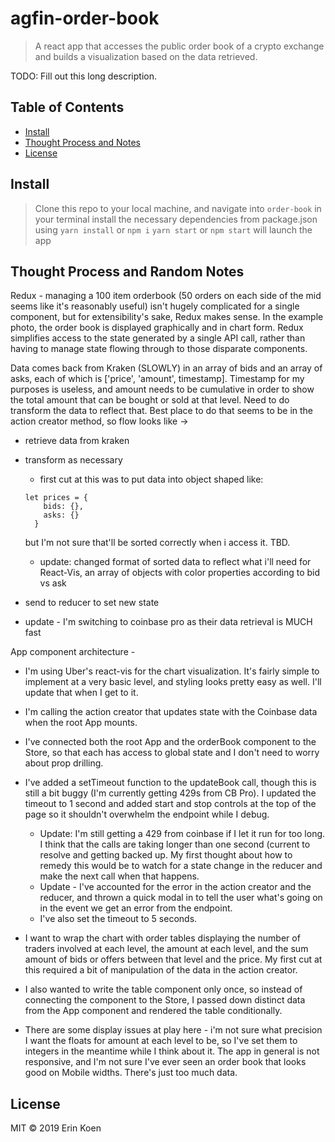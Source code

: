 # agfin-order-book


> A react app that accesses the public order book of a crypto exchange and builds a visualization based on the data retrieved.

TODO: Fill out this long description.

## Table of Contents

- [Install](#install)
- [Thought Process and Notes](#thought_process)
- [License](#license)

## Install

> Clone this repo to your local machine, and navigate into `order-book` in your terminal
> install the necessary dependencies from package.json using `yarn install` or `npm i`
> `yarn start` or `npm start` will launch the app



## Thought Process and Random Notes

Redux - managing a 100 item orderbook (50 orders on each side of the mid seems like it's reasonably useful) isn't hugely complicated for a single component, but for extensibility's sake, Redux makes sense. In the example photo, the order book is displayed graphically and in chart form. Redux simplifies access to the state generated by a single API call, rather than having to manage state flowing through to those disparate components. 

Data comes back from Kraken (SLOWLY) in an array of bids and an array of asks, each of which is ['price', 'amount', timestamp]. Timestamp for my purposes is useless, and amount needs to be cumulative in order to show the total amount that can be bought or sold at that level. Need to do transform the data to reflect that. Best place to do that seems to be in the action creator method, so flow looks like ->
- retrieve data from kraken
- transform as necessary
    - first cut at this was to put data into object shaped like:
    ```
    let prices = {
        bids: {}, 
        asks: {}
      }
    ```
    but I'm not sure that'll be sorted correctly when i access it. TBD.
    - update: changed format of sorted data to reflect what i'll need for React-Vis, an array of objects with color properties according to bid vs ask

- send to reducer to set new state
- update - I'm switching to coinbase pro as their data retrieval is MUCH fast

App component architecture - 

- I'm using Uber's react-vis for the chart visualization. It's fairly simple to implement at a very basic level, and styling looks pretty easy as well. I'll update that when I get to it.

- I'm calling the action creator that updates state with the Coinbase data when the root App mounts. 

- I've connected both the root App and the orderBook component to the Store, so that each has access to global state and I don't need to worry about prop drilling.

- I've added a setTimeout function to the updateBook call, though this is still a bit buggy (I'm currently getting 429s from CB Pro). I updated the timeout to 1 second and added start and stop controls at the top of the page so it shouldn't overwhelm the endpoint while I debug.
    - Update: I'm still getting a 429 from coinbase if I let it run for too long. I think that the calls are taking longer than one second (current to resolve and getting backed up. My first thought about how to remedy this would be to watch for a state change in the reducer and make the next call when that happens. 
    - Update - I've accounted for the error in the action creator and the reducer, and thrown a quick modal in to tell the user what's going on in the event we get an error from the endpoint. 
    - I've also set the timeout to 5 seconds. 

- I want to wrap the chart with order tables displaying the number of traders involved at each level, the amount at each level, and the sum amount of bids or offers between that level and the price. My first cut at this required a bit of manipulation of the data in the action creator. 

- I also wanted to write the table component only once, so instead of connecting the component to the Store, I passed down distinct data from the App component and rendered the table conditionally. 

- There are some display issues at play here - i'm not sure what precision I want the floats for amount at each level to be, so I've set them to integers in the meantime while I think about it. The app in general is not responsive, and I'm not sure I've ever seen an order book that looks good on Mobile widths. There's just too much data. 

## License

MIT © 2019 Erin Koen
